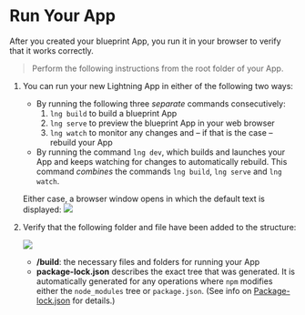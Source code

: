 # Run Your App


After you created your blueprint App, you run it in your browser to verify that it works correctly.

> Perform the following instructions from the root folder of your App.

1. You can run your new Lightning App in either of the following two ways:
   * By running the following three *separate* commands consecutively:
      1. `lng build` to build a blueprint App
      2. `lng serve` to preview the blueprint App in your web browser
      3. `lng watch` to monitor any changes and – if that is the case – rebuild your App
   * By running the command `lng dev`, which builds and launches your App and keeps watching for changes to automatically rebuild. This command *combines* the commands `lng build`, `lng serve` and `lng watch`.
   
	Either case, a browser window opens in which the default text is displayed:
	![](Resources/Images/CreateAPP/StartBuilding.png)
3. Verify that the following folder and file have been added to the structure:

	![](Resources/Images/CreateAPP/FolderStructure_Build.png)
   * **/build**: the necessary files and folders for running your App
   * **package-lock.json** describes the exact tree that was generated. It is automatically generated for any operations where `npm` modifies either the `node_modules` tree or `package.json`. (See info on [Package-lock.json](https://docs.npmjs.com/cli/v6/configuring-npm/package-lock-json) for details.)